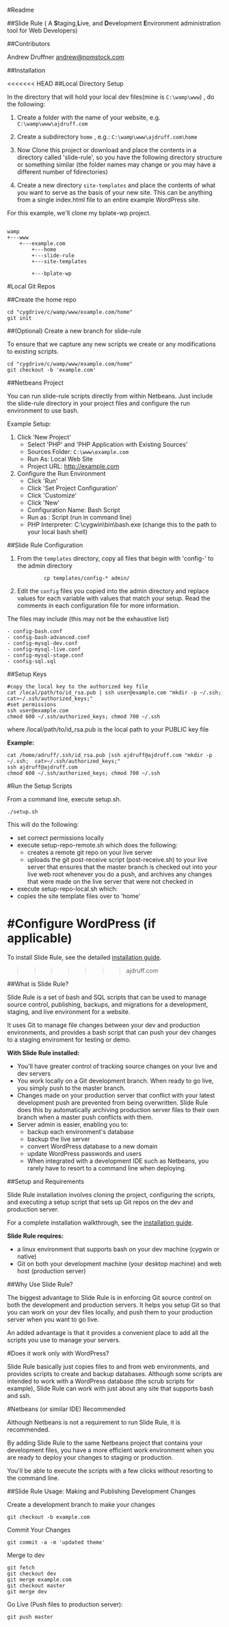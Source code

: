 #Readme

##Slide Rule 
( A **S**taging,**L**ive, and **D**evelopment **E**nvironment administration tool for Web Developers)

##Contributors

Andrew Druffner <andrew@nomstock.com>

##Installation

<<<<<<< HEAD
##Local Directory Setup

In the directory that  will hold your local dev files(mine is `C:\wamp\www`) , do the following:

1. Create a folder with the name of your website, e.g. `C:\wamp\www\ajdruff.com`
2. Create a subdirectory `home`  , e.g.: `C:\wamp\www\ajdruff.com\home`
3. Now Clone this project or download and place the contents in a directory called 'slide-rule', so you have the following directory structure or something similar (the folder names may change or you may have a different number of fdirectories)

4. Create a new directory `site-templates` and place the contents of what you want to serve as the basis of your new site. This can be anything from a single index.html file to an entire example WordPress site. 

For this example, we'll clone my bplate-wp project.                

```

wamp
+---www
    +---example.com
        +---home
        +---slide-rule
        +---site-templates

```
            +---bplate-wp           


#Local Git Repos

##Create the home repo

    cd "cygdrive/c/wamp/www/example.com/home"
    git init

##(Optional) Create a new branch for slide-rule

To ensure that we capture any new scripts we create or any modifications to existing scripts.

    cd "cygdrive/c/wamp/www/example.com/home"
    git checkout -b 'example.com'






##Netbeans Project

You can run slide-rule scripts directly from within Netbeans. Just include the slide-rule directory in your project files and configure the run environment to use bash. 

Example Setup:

1. Click 'New Project'
    * Select 'PHP' and 'PHP Application with Existing Sources'
    * Sources Folder: `C:\www\example.com`
    * Run As: Local Web Site
    * Project URL: http://example.com
2.  Configure the Run Environment
    * Click 'Run'
    * Click 'Set Project Configuration'
    * Click 'Customize'
    * Click 'New'
    * Configuration Name: Bash Script
    * Run as : Script (run in command line)
    * PHP Interpreter: C:\cygwin\bin\bash.exe   (change this to the path to your local bash shell)


##Slide Rule Configuration

1. From the `templates` directory, copy all files that begin with 'config-' to the admin directory

```
            cp templates/config-* admin/
```


2. Edit the `config`  files you copied into the admin directory and replace values for each variable with values that match your setup. Read the comments in each configuration file for more information.

The files may include (this may not be the exhaustive list)

    - config-bash.conf
    - config-bash-advanced.conf
    - config-mysql-dev.conf
    - config-mysql-live.conf
    - config-mysql-stage.conf
    - config-sql.sql





##Setup Keys

    
    
    #copy the local key to the authorized key file
    cat /local/path/to/id_rsa.pub | ssh user@example.com "mkdir -p ~/.ssh;  cat>~/.ssh/authorized_keys;"
    #set permissions
    ssh user@example.com
    chmod 600 ~/.ssh/authorized_keys; chmod 700 ~/.ssh


where /local/path/to/id_rsa.pub is the local path to your PUBLIC key file


**Example:**
   
    
    cat /home/adruff/.ssh/id_rsa.pub |ssh ajdruff@ajdruff.com "mkdir -p ~/.ssh;  cat>~/.ssh/authorized_keys;"
    ssh ajdruff@ajdruff.com
    chmod 600 ~/.ssh/authorized_keys; chmod 700 ~/.ssh





#Run the Setup Scripts

From a command line, execute setup.sh. 

    ./setup.sh


This will do the following:
* set correct permissions locally
* execute setup-repo-remote.sh which does the following:
    - creates a remote git repo on your live server
    - uploads the git post-receive script (post-receive.sh) to your live server that ensures that the master branch is checked out into your live web root whenever you do a push, and archives any changes that were made on the live server that were not checked in
* execute setup-repo-local.sh which:
* copies the site template files over to 'home'

#Configure WordPress (if applicable)
=======
To install Slide Rule, see the detailed [installation guide](https://github.com/ajdruff/slide-rule/blob/master/docs/getting-started.md).
>>>>>>> ajdruff.com

##What is Slide Rule?


Slide Rule is a set of bash  and SQL scripts that can be used to manage source control, publishing, backups, and migrations for a development, staging, and live environment for a website. 

It uses Git to manage file changes between your dev and production environments, and provides a bash script that can push your dev changes to a staging enviroment for testing or demo.


**With Slide Rule installed:**

* You'll have greater control of tracking source changes on your live and dev servers
* You work locally on a Git development branch. When ready to go live, you simply push to the master branch. 
* Changes made on your production server that conflict with your latest development push are prevented from being overwritten. Slide Rule does this by automatically archiving production server files to their own branch when a master push conflicts with them.
* Server admin is easier, enabling you to:
    - backup each environment's database
    - backup the live server
    - convert WordPress database to a new domain
    - update WordPress passwords and users
    - When integrated with a development IDE such as Netbeans, you rarely have to resort to a command line when deploying.



##Setup and Requirements

Slide Rule installation involves cloning the project, configuring the scripts, and executing a setup script that sets up Git repos on the dev and production server.

For a complete installation walkthrough, see the [installation guide](https://github.com/ajdruff/slide-rule/blob/master/docs/getting-started.md).


**Slide Rule requires:**

* a linux environment that supports bash on your dev machine (cygwin or native)
* Git on both your development machine (your desktop machine) and web host (production server)


##Why Use Slide Rule? 


The biggest advantage to Slide Rule is in enforcing Git source control on both the development and production servers. It helps you setup Git so that you can work on your dev files locally, and push them to your production server when you want to go live.

An added advantage is that it provides a convenient place to add all the scripts you use to manage your servers. 


#Does it work only with WordPress?

Slide Rule basically just copies files to and from web environments, and provides scripts to create and backup databases. Although some scripts are intended to work with a WordPress database (the scrub scripts for example), Slide Rule can work with just about any site that supports bash and ssh.


#Netbeans (or similar IDE) Recommended

Although Netbeans is not a requirement to run Slide Rule, it is recommended.

By adding  Slide Rule to the same Netbeans project that contains your development files, you have a  more efficient work environment when you are ready to deploy your changes to staging or production.

You'll be able to execute the scripts with a few clicks without resorting to the command line.


##Slide Rule Usage: Making and Publishing Development Changes

Create a development branch to make your changes

    git checkout -b example.com

Commit Your Changes

    git commit -a -m 'updated theme'

Merge to dev

    git fetch
    git checkout dev
    git merge example.com
    git checkout master
    git merge dev


Go Live (Push files to production server): 

    git push master


